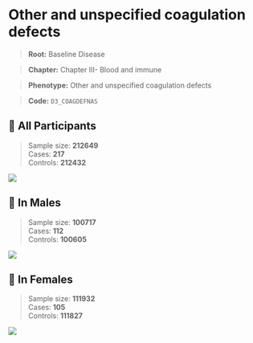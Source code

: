 # Other and unspecified coagulation defects

> **Root:** Baseline Disease  

> **Chapter:** Chapter III- Blood and immune  

> **Phenotype:** Other and unspecified coagulation defects  

> **Code:** `D3_COAGDEFNAS`

## 🧪 All Participants  
> Sample size: **212649**  
> Cases: **217**  
> Controls: **212432**
<img src="/Disease/Figures/ALL/Incidence/D3_COAGDEFNAS.png"/>
<CsvTable src="/public/Disease/Data/ALL/Incidence/COX_D3_COAGDEFNAS.csv" label="🔍 View full results" />

## 👨 In Males  
> Sample size: **100717**  
> Cases: **112**  
> Controls: **100605**
<img src="/Disease/Figures/Male/Incidence/D3_COAGDEFNAS.png"/>
<CsvTable src="/public/Disease/Data/Male/Incidence/COX_D3_COAGDEFNAS.csv" label="🔍 View full results" />

## 👩 In Females  
> Sample size: **111932**  
> Cases: **105**  
> Controls: **111827**
<img src="/Disease/Figures/Female/Incidence/D3_COAGDEFNAS.png"/>
<CsvTable src="/public/Disease/Data/Female/Incidence/COX_D3_COAGDEFNAS.csv" label="🔍 View full results" />
